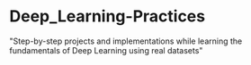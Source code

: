 # Deep_Learning-Practices
"Step-by-step projects and implementations while learning the fundamentals of Deep Learning using real datasets"
